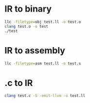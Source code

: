 # IR to binary

```bash
llc -filetype=obj test.ll -o test.o
clang test.o -o test
./test
```

# IR to assembly

```bash
llc -filetype=asm test.ll -o test.s
```

# .c to IR

```bash
clang test.c -S -emit-llvm -o test.ll
```